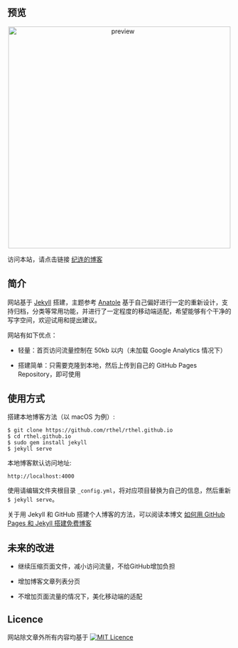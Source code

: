 ## 预览

<p align='center'><a href='http://lorem.top'><img width="500" src="https://github.com/rthel/rthel.github.io/raw/master/preview.jpg" alt='preview'></a></p>

访问本站，请点击链接 [纪连的博客](http://lorem.top)

## 简介

网站基于 [Jekyll] 搭建，主题参考 [Anatole] 基于自己偏好进行一定的重新设计，支持归档，分类等常用功能，并进行了一定程度的移动端适配，希望能够有个干净的写字空间，欢迎试用和提出建议。

网站有如下优点：

* 轻量：首页访问流量控制在 50kb 以内（未加载 Google Analytics 情况下）

* 搭建简单：只需要克隆到本地，然后上传到自己的 GitHub Pages Repository，即可使用

## 使用方式

搭建本地博客方法（以 macOS 为例）:
```
$ git clone https://github.com/rthel/rthel.github.io
$ cd rthel.github.io
$ sudo gem install jekyll
$ jekyll serve
```
本地博客默认访问地址:

```
http://localhost:4000
```

使用请编辑文件夹根目录 `_config.yml`，将对应项目替换为自己的信息，然后重新 `$ jekyll serve`。


关于用 Jekyll 和 GitHub 搭建个人博客的方法，可以阅读本博文 [如何用 GitHub Pages 和 Jekyll 搭建免费博客](http://lorem.top/code/2017/08/07/how-to-build-jekyll-blog.html)

## 未来的改进

* 继续压缩页面文件，减小访问流量，不给GitHub增加负担

* 增加博客文章列表分页

* 不增加页面流量的情况下，美化移动端的适配

## Licence

网站除文章外所有内容均基于 [![MIT Licence](https://badges.frapsoft.com/os/mit/mit.svg?v=103)](https://opensource.org/licenses/mit-license.php)

[Jekyll]: https://jekyllrb.com/docs/home
[Anatole]: https://github.com/hi-caicai/farbox-theme-Anatole
